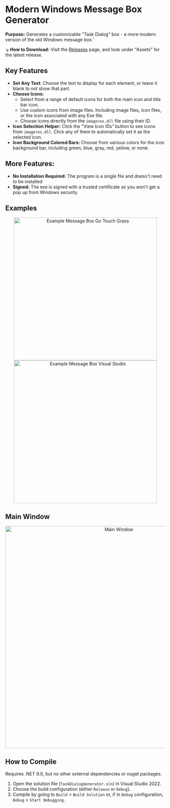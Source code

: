 # Modern Windows Message Box Generator

**Purpose:**  Generates a customizable "Task Dialog" box - a more modern version of the old Windows message box.'

↘️ **How to Download:** Visit the [Releases](https://github.com/ThioJoe/Modern-Windows-Message-Box-Generator/releases) page, and look under "Assets" for the latest release.

## Key Features

- **Set Any Text**: Choose the text to display for each element, or leave it blank to not show that part.
- **Choose Icons:**
    - Select from a range of default icons for both the main icon and title bar icon.
    - Use custom icons from image files. Including image files, icon files, or the icon associated with any Exe file.
    - Choose icons directly from the `imageres.dll` file using their ID.
- **Icon Selection Helper:** Click the "View Icon IDs" button to see icons from `imageres.dll`. Click any of them to automatically set it as the selected icon.
- **Icon Background Colored Bars:** Choose from various colors for the icon background bar, including green, blue, gray, red, yellow, or none.

## More Features:
- **No Installation Required:** The program is a single file and doesn't need to be installed
- **Signed:** The exe is signed with a trusted certificate so you won't get a pop up from Windows security

## Examples 
<p align="center">
<img width="450" alt="Example Message Box Go Touch Grass" src="https://github.com/user-attachments/assets/64c7451e-131e-4bfd-b770-5b78d0c22026">
<img width="450" alt="Example Message Box Visual Studio" src="https://github.com/user-attachments/assets/b232caa7-8253-4ffc-ae72-d6725d99c152">
</p>

## Main Window
<p align="center">
<img width="700" alt="Main Window" src="https://github.com/user-attachments/assets/df60f648-c259-42a0-a0d3-4a6a4a529b8b">
</p>

## How to Compile
Requires .NET 9.0, but no other external dependencies or nuget packages.

1. Open the solution file (`TaskDialogGenerator.sln`) in Visual Studio 2022.
2. Choose the build configuration (either `Release` or `Debug`).
3. Compile by going to `Build` > `Build Solution` or, if in `Debug` configuration, `Debug` > `Start Debugging`.
